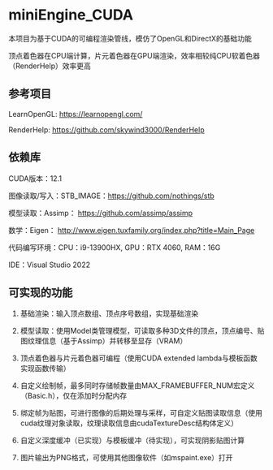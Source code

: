 # miniEngine_CUDA 

本项目为基于CUDA的可编程渲染管线，模仿了OpenGL和DirectX的基础功能

顶点着色器在CPU端计算，片元着色器在GPU端渲染，效率相较纯CPU软着色器（RenderHelp）效率更高

## 参考项目

LearnOpenGL: https://learnopengl.com/

RenderHelp: https://github.com/skywind3000/RenderHelp

## 依赖库

CUDA版本：12.1

图像读取/写入：STB_IMAGE：https://github.com/nothings/stb

模型读取：Assimp： https://github.com/assimp/assimp

数学：Eigen： http://www.eigen.tuxfamily.org/index.php?title=Main_Page

代码编写环境：CPU：i9-13900HX, GPU：RTX 4060, RAM：16G

IDE：Visual Studio 2022

## 可实现的功能

1. 基础渲染：输入顶点数组、顶点序号数组，实现基础渲染

2. 模型读取：使用Model类管理模型，可读取多种3D文件的顶点，顶点编号、贴图纹理信息（基于Assimp）并转移至显存（VRAM）

3. 顶点着色器与片元着色器可编程（使用CUDA extended lambda与模板函数实现函数传输）

4. 自定义绘制帧，最多同时存储帧数量由MAX_FRAMEBUFFER_NUM宏定义（Basic.h），仅在添加时分配内存

5. 绑定帧为贴图，可进行图像的后期处理与采样，可自定义贴图读取信息（使用cuda纹理对象读取，纹理读取信息由cudaTextureDesc结构体定义）

6. 自定义深度缓冲（已实现）与模板缓冲（待实现），可实现阴影贴图计算

7. 图片输出为PNG格式，可使用其他图像软件（如mspaint.exe）打开
